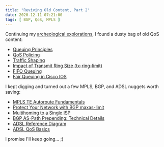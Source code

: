 ```yaml
---
title: "Reviving Old Content, Part 2"
date: 2020-12-11 07:21:00
tags: [ BGP, QoS, MPLS ]
---
```

Continuing my [archeological explorations](/2020/11/reviving-old-content-part-1/), I found a dusty bag of old QoS content:

* [Queuing Principles](/kb/tag/QoS/Queuing_Principles/)
* [QoS Policing](/kb/tag/QoS/QoS_Policing/)
* [Traffic Shaping](/kb/tag/QoS/Traffic_Shaping/)
* [Impact of Transmit Ring Size (tx-ring-limit)](/kb/tag/QoS/TX-Ring-Limit/)
* [FIFO Queuing](/kb/tag/QoS/FIFO_Queuing/)
* [Fair Queuing in Cisco IOS](/kb/tag/QoS/Fair_Queuing/)

I kept digging and turned out a few MPLS, BGP, and ADSL nuggets worth saving:
<!--more-->
* [MPLS TE Autoroute Fundamentals](/2010/03/mpls-te-autoroute-basics/)
* [Protect Your Network with BGP maxas-limit](/2009/02/protect-your-network-with-bgp-maxas/)
* [Multihoming to a Single ISP](/2008/05/multihoming-to-single-isp/)
* [BGP AS-Path Prepending: Technical Details](/2009/03/as-path-prepending-technical-details/)
* [ADSL Reference Diagram](/2009/06/adsl-reference-diagram/)
* [ADSL QoS Basics](/2009/06/adsl-qos-basics/)

I promise I'll keep going... ;)
